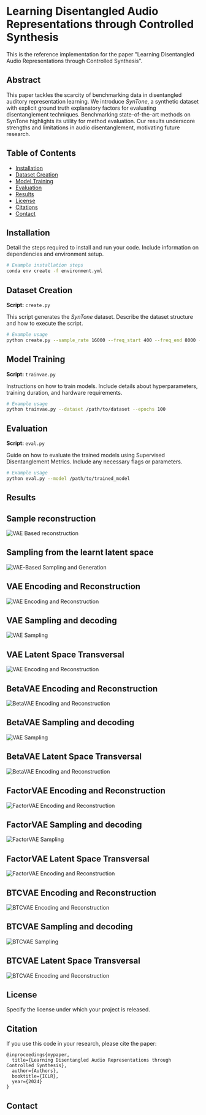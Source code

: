 
# Learning Disentangled Audio Representations through Controlled Synthesis

This is the reference implementation for the paper "Learning Disentangled Audio Representations through Controlled Synthesis".

## Abstract
This paper tackles the scarcity of benchmarking data in disentangled auditory representation learning. We introduce *SynTone*, a synthetic dataset with explicit ground truth explanatory factors for evaluating disentanglement techniques. Benchmarking state-of-the-art methods on SynTone highlights its utility for method evaluation. Our results underscore strengths and limitations in audio disentanglement, motivating future research.

## Table of Contents
- [Installation](#installation)
- [Dataset Creation](#dataset-creation)
- [Model Training](#model-training)
- [Evaluation](#evaluation)
- [Results](#results)
- [License](#license)
- [Citations](#citations)
- [Contact](#contact)

## Installation

Detail the steps required to install and run your code. Include information on dependencies and environment setup.

```bash
# Example installation steps
conda env create -f environment.yml
```

## Dataset Creation

**Script:** `create.py`

This script generates the *SynTone* dataset. Describe the dataset structure and how to execute the script.

```bash
# Example usage
python create.py --sample_rate 16000 --freq_start 400 --freq_end 8000 --num_freqs 100 --amp_start 0.1 --amp_end 1.0 --num_amps 10 --file_path "./Dataset/my_dataset.npz"
```

## Model Training

**Script:** `trainvae.py`

Instructions on how to train models. Include details about hyperparameters, training duration, and hardware requirements.

```bash
# Example usage
python trainvae.py --dataset /path/to/dataset --epochs 100
```

## Evaluation

**Script:** `eval.py`

Guide on how to evaluate the trained models using Supervised Disentanglement Metrics. Include any necessary flags or parameters.

```bash
# Example usage
python eval.py --model /path/to/trained_model
```

## Results

## Sample reconstruction 

![VAE Based reconstruction](Figures/Original_vs_Reconstructed.gif)

## Sampling from the learnt latent space

![VAE-Based Sampling and Generation ](Figures/Generated_Samples.gif)

## VAE Encoding and Reconstruction
![VAE Encoding and Reconstruction](Figures/Original_vs_Reconstructed_VAE.png)

## VAE Sampling and decoding
![VAE Sampling](Figures/Generated_sample_VAE.png)

## VAE Latent Space Transversal
![VAE Encoding and Reconstruction](Figures/VAE_Latent_Space_Interpolation.png)

## BetaVAE Encoding and Reconstruction
![BetaVAE Encoding and Reconstruction](Figures/Original_vs_Reconstructed_BetaVAE.png)

## BetaVAE Sampling and decoding
![VAE Sampling](Figures/Generated_sample_BetaVAE.png)

## BetaVAE Latent Space Transversal
![BetaVAE Encoding and Reconstruction](Figures/BetaVAE_Latent_Space_Interpolation.png)

## FactorVAE Encoding and Reconstruction
![FactorVAE Encoding and Reconstruction](Figures/Original_vs_Reconstructed_FactorVAE.png)

## FactorVAE Sampling and decoding
![FactorVAE Sampling](Figures/Generated_sample_FactorVAE.png)

## FactorVAE Latent Space Transversal
![FactorVAE Encoding and Reconstruction](Figures/FactorVAE_Latent_Space_Interpolation.png)

## BTCVAE Encoding and Reconstruction
![BTCVAE Encoding and Reconstruction](Figures/Original_vs_Reconstructed_BTCVAE.png)

## BTCVAE Sampling and decoding
![BTCVAE Sampling](Figures/Generated_sample_BTCVAE.png)

## BTCVAE Latent Space Transversal
![BTCVAE Encoding and Reconstruction](Figures/BTCVAE_Latent_Space_Interpolation.png)


## License

Specify the license under which your project is released.



## Citation

If you use this code in your research, please cite the paper:

```
@inproceedings{mypaper,
  title={Learning Disentangled Audio Representations through Controlled Synthesis},
  author={Authors},
  booktitle={ICLR},
  year={2024}
}
```

## Contact

